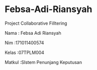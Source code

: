 # Febsa-Adi-Riansyah
Project Collaborative Filltering

Nama : Febsa Adi Riansyah

Nim :171011400574

Kelas :07TPLM004

Matkul :SIstem Penunjang Keputusan
